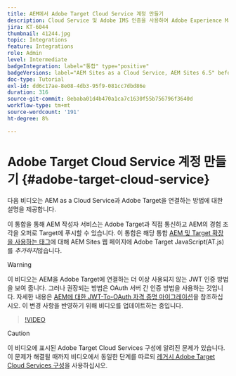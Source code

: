 ```yaml
---
title: AEM에서 Adobe Target Cloud Service 계정 만들기
description: Cloud Service 및 Adobe IMS 인증을 사용하여 Adobe Experience Manager as a Cloud Service을 Adobe Target과 통합합니다.
jira: KT-6044
thumbnail: 41244.jpg
topic: Integrations
feature: Integrations
role: Admin
level: Intermediate
badgeIntegration: label="통합" type="positive"
badgeVersions: label="AEM Sites as a Cloud Service, AEM Sites 6.5" before-title="false"
doc-type: Tutorial
exl-id: dd6c17ae-8e08-4db3-95f9-081cc7dbd86e
duration: 316
source-git-commit: 8ebaba01d4b470a1ca7c1630f55b756796f3640d
workflow-type: tm+mt
source-wordcount: '191'
ht-degree: 8%

---
```


# Adobe Target Cloud Service 계정 만들기 {#adobe-target-cloud-service}

다음 비디오는 AEM as a Cloud Service과 Adobe Target을 연결하는 방법에 대한 설명을 제공합니다.

이 통합을 통해 AEM 작성자 서비스는 Adobe Target과 직접 통신하고 AEM의 경험 조각을 오퍼로 Target에 푸시할 수 있습니다.  이 통합은 해당 통합 [AEM 및 Target 확장을 사용하는 태그](../experience-platform/data-collection/tags/connect-aem-tag-property-using-ims.md)에 대해 AEM Sites 웹 페이지에 Adobe Target JavaScript(AT.js)를 *추가하지*&#x200B;않습니다.

>[!WARNING]
>
>이 비디오는 AEM을 Adobe Target에 연결하는 더 이상 사용되지 않는 JWT 인증 방법을 보여 줍니다. 그러나 권장되는 방법은 OAuth 서버 간 인증 방법을 사용하는 것입니다. 자세한 내용은 [AEM에 대한 JWT-To-OAuth 자격 증명 마이그레이션](https://experienceleague.adobe.com/ko/docs/experience-manager-learn/foundation/authentication/jwt-to-oauth-migration)을 참조하십시오. 이 변경 사항을 반영하기 위해 비디오를 업데이트하는 중입니다.


>[!VIDEO](https://video.tv.adobe.com/v/41244?quality=12&learn=on)

>[!CAUTION]
>
>이 비디오에 표시된 Adobe Target Cloud Services 구성에 알려진 문제가 있습니다. 이 문제가 해결될 때까지 비디오에서 동일한 단계를 따르되 [레거시 Adobe Target Cloud Services 구성](https://experienceleague.adobe.com/docs/experience-manager-learn/aem-target-tutorial/aem-target-implementation/using-aem-cloud-services.html)을 사용하십시오.

